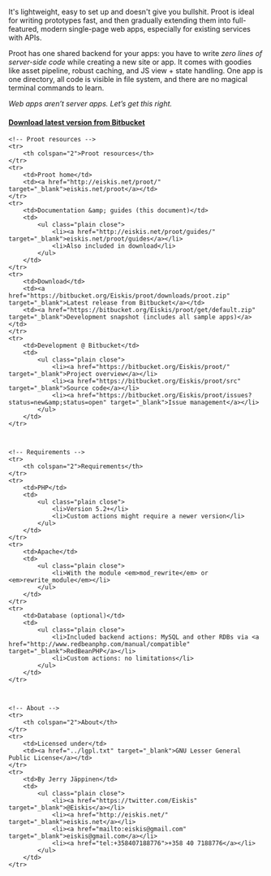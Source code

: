 
It's lightweight, easy to set up and doesn't give you bullshit. Proot is ideal for writing prototypes fast, and then gradually extending them into full-featured, modern single-page web apps, especially for existing services with APIs.

Proot has one shared backend for your apps: you have to write *zero lines of server-side code* while creating a new site or app. It comes with goodies like asset pipeline, robust caching, and JS view + state handling. One app is one directory, all code is visible in file system, and there are no magical terminal commands to learn.

*Web apps aren’t server apps. Let’s get this right.*

#### <a href="https://bitbucket.org/Eiskis/proot/downloads/proot.zip">Download latest version from Bitbucket</a>

<table>

	<!-- Proot resources -->
	<tr>
		<th colspan="2">Proot resources</th>
	</tr>
	<tr>
		<td>Proot home</td>
		<td><a href="http://eiskis.net/proot/" target="_blank">eiskis.net/proot</a></td>
	</tr>
	<tr>
		<td>Documentation &amp; guides (this document)</td>
		<td>
			<ul class="plain close">
				<li><a href="http://eiskis.net/proot/guides/" target="_blank">eiskis.net/proot/guides</a></li>
				<li>Also included in download</li>
			</ul>
		</td>
	</tr>
	<tr>
		<td>Download</td>
		<td><a href="https://bitbucket.org/Eiskis/proot/downloads/proot.zip" target="_blank">Latest release from Bitbucket</a></td>
		<td><a href="https://bitbucket.org/Eiskis/proot/get/default.zip" target="_blank">Development snapshot (includes all sample apps)</a></td>
	</tr>
	<tr>
		<td>Development @ Bitbucket</td>
		<td>
			<ul class="plain close">
				<li><a href="https://bitbucket.org/Eiskis/proot/" target="_blank">Project overview</a></li>
				<li><a href="https://bitbucket.org/Eiskis/proot/src" target="_blank">Source code</a></li>
				<li><a href="https://bitbucket.org/Eiskis/proot/issues?status=new&amp;status=open" target="_blank">Issue management</a></li>
			</ul>
		</td>
	</tr>



	<!-- Requirements -->
	<tr>
		<th colspan="2">Requirements</th>
	</tr>
	<tr>
		<td>PHP</td>
		<td>
			<ul class="plain close">
				<li>Version 5.2+</li>
				<li>Custom actions might require a newer version</li>
			</ul>
		</td>
	</tr>
	<tr>
		<td>Apache</td>
		<td>
			<ul class="plain close">
				<li>With the module <em>mod_rewrite</em> or <em>rewrite_module</em></li>
			</ul>
		</td>
	</tr>
	<tr>
		<td>Database (optional)</td>
		<td>
			<ul class="plain close">
				<li>Included backend actions: MySQL and other RDBs via <a href="http://www.redbeanphp.com/manual/compatible" target="_blank">RedBeanPHP</a></li>
				<li>Custom actions: no limitations</li>
			</ul>
		</td>
	</tr>

	

	<!-- About -->
	<tr>
		<th colspan="2">About</th>
	</tr>
	<tr>
		<td>Licensed under</td>
		<td><a href="../lgpl.txt" target="_blank">GNU Lesser General Public License</a></td>
	</tr>
	<tr>
		<td>By Jerry Jäppinen</td>
		<td>
			<ul class="plain close">
				<li><a href="https://twitter.com/Eiskis" target="_blank">@Eiskis</a></li>
				<li><a href="http://eiskis.net/" target="_blank">eiskis.net</a></li>
				<li><a href="mailto:eiskis@gmail.com" target="_blank">eiskis@gmail.com</a></li>
				<li><a href="tel:+358407188776">+358 40 7188776</a></li>
			</ul>
		</td>
	</tr>

</table>
